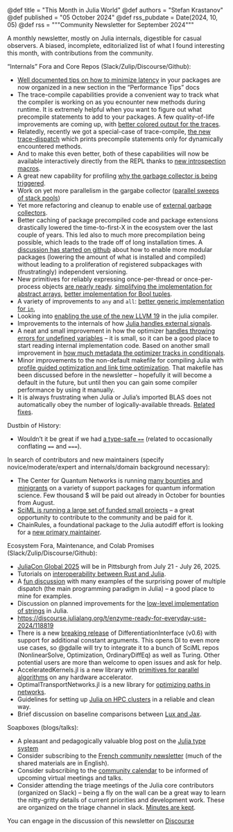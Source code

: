 @def title = "This Month in Julia World"
@def authors = "Stefan Krastanov"
@def published = "05 October 2024"
@def rss_pubdate = Date(2024, 10, 05)
@def rss = """Community Newsletter for September 2024"""

A monthly newsletter, mostly on Julia internals, digestible for casual observers. A biased, incomplete, editorialized list of what I found interesting this month, with contributions from the community.

“Internals” Fora and Core Repos (Slack/Zulip/Discourse/Github):

* [Well documented tips on how to minimize latency](https://docs.julialang.org/en/v1.12-dev/manual/performance-tips/#Execution-latency,-package-loading-and-package-precompiling-time) in your packages are now organized in a new section in the “Performance Tips” docs
* The trace-compile capabilities provide a convenient way to track what the compiler is working on as you ecnounter new methods during runtime. It is extremely helpful when you want to figure out what precompile statements to add to your packages. A few quality-of-life improvements are coming up, with [better colored output for the traces](https://github.com/JuliaLang/julia/pull/55763).
* Relatedly, recently we got a special-case of trace-compile, [the new trace-dispatch](https://github.com/JuliaLang/julia/pull/55848) which prints precompile statements only for dynamically encountered methods.
* And to make this even better, both of these capabilities will now be available interactively directly from the REPL thanks to [new introspection macros](https://github.com/JuliaLang/julia/pull/55915).
* A great new capability for profiling [why the garbage collector is being triggered](https://github.com/JuliaLang/julia/pull/55826).
* Work on yet more parallelism in the gargabe collector ([parallel sweeps of stack pools](https://github.com/JuliaLang/julia/pull/55643))
* Yet more refactoring and cleanup to enable use of [external garbage collectors](https://github.com/JuliaLang/julia/pull/55608).
* Better caching of package precompiled code and package extensions drastically lowered the time-to-first-X in the ecosystem over the last couple of years. This led also to much more precompilation being possible, which leads to the trade off of long installation times. A [discussion has started on github](https://github.com/JuliaLang/julia/issues/55516) about how to enable more modular packages (lowering the amount of what is installed and compiled) without leading to a proliferation of registered subpackages with (frustratingly) independent versioning.
* New primitives for reliably expressing once-per-thread or once-per-process objects [are nearly ready](https://github.com/JuliaLang/julia/pull/55793). [simplifying the implementation for abstract arrays](https://github.com/JuliaLang/julia/pull/55671), [better implementation for Bool tuples](https://github.com/JuliaLang/julia/pull/55673).
* A variety of improvements to `any` and `all`: [better generic implementation for `in`](https://github.com/JuliaLang/julia/pull/55669),
* Looking into [enabling the use of the new LLVM 19](https://github.com/JuliaLang/julia/pull/55650) in the julia compiler.
* Improvements to the internals of how [Julia handles external signals](https://github.com/JuliaLang/julia/pull/55623).
* A neat and small improvement in how the optimizer [handles throwing errors for undefined variables](https://github.com/JuliaLang/julia/pull/55600) – it is small, so it can be a good place to start reading internal implementation code. Based on another small improvement in [how much metadata the optimizer tracks in conditionals](https://github.com/JuliaLang/julia/pull/55545).
* Minor improvements to the non-default makefile for compiling Julia with [profile guided optimization and link time optimization](https://github.com/JuliaLang/julia/pull/55581). That makefile has been discussed before in the newsletter – hopefully it will become a default in the future, but until then you can gain some compiler performance by using it manually.
* It is always frustrating when Julia or Julia’s imported BLAS does not automatically obey the number of logically-available threads. [Related fixes](https://github.com/JuliaLang/julia/pull/55574).

Dustbin of History:

* Wouldn’t it be great if we had [a type-safe `==`](https://github.com/JuliaLang/julia/issues/40717) (related to occasionally conflating `==` and `===`).

In search of contributors and new maintainers (specify novice/moderate/expert and internals/domain background necessary):

* The Center for Quantum Networks is running [many bounties and minigrants](https://github.com/QuantumSavory/.github/blob/main/BUG_BOUNTIES.md) on a variety of support packages for quantum information science. Few thousand \$ will be paid out already in October for bounties from August.
* [SciML is running a large set of funded small projects](https://sciml.ai/small_grants/) – a great opportunity to contribute to the community and be paid for it.
* ChainRules, a foundational package to the Julia autodiff effort is looking for a [new primary maintainer](https://discourse.julialang.org/t/chainrules-project-looking-for-a-new-primary-maintainer/115636).

Ecosystem Fora, Maintenance, and Colab Promises (Slack/Zulip/Discourse/Github):

* [JuliaCon Global 2025](https://discourse.julialang.org/t/juliacon-global-2025-announcement/119656) will be in Pittsburgh from July 21 - July 26, 2025.
* Tutorials on [interoperability between Rust and Julia](https://discourse.julialang.org/t/ann-a-tutorial-for-jlrs/119651).
* A [fun discussion](https://discourse.julialang.org/t/the-unreasonable-efficiency-and-effectiveness-of-multiple-dispatch-your-favourite-examples/119477) with many examples of the surprising power of multiple dispatch (the main programming paradigm in Julia) – a good place to mine for examples.
* Discussion on planned improvements for the [low-level implementation of strings](https://discourse.julialang.org/t/redesigning-string-optimising-small-strings-and-comparison/119716) in Julia.
* https://discourse.julialang.org/t/enzyme-ready-for-everyday-use-2024/118819
* There is a new [breaking release](https://github.com/gdalle/DifferentiationInterface.jl/releases/tag/DifferentiationInterface-v0.6.0) of DifferentiationInterface (v0.6) with support for additional constant arguments. This opens DI to even more use cases, so @gdalle will try to integrate it to a bunch of SciML repos (NonlinearSolve, Optimization, OrdinaryDiffEq) as well as Turing. Other potential users are more than welcome to open issues and ask for help.
* AcceleratedKernels.jl is a new library with [primitives for parallel algorithms](https://discourse.julialang.org/t/ann-acceleratedkernels-jl-cross-architecture-parallel-algorithms-for-julias-gpu-backends/119698) on any hardware accelerator.
* OptimalTransportNetworks.jl is a new library for [optimizing paths in networks](https://discourse.julialang.org/t/ann-new-optimaltransportnetworks-jl-optimal-transport-networks-in-spatial-equilibrium/119649).
* Guidelines for setting up [Julia on HPC clusters](https://discourse.julialang.org/t/juhpc-hpc-setup-for-juliaup-julia-and-some-hpc-key-packages/119556) in a reliable and clean way.
* Brief discussion on baseline comparisons between [Lux and Jax](https://discourse.julialang.org/t/lux-jl-vs-jax/119654).

Soapboxes (blogs/talks):

* A pleasant and pedagogically valuable blog post on the [Julia type system](https://dev.to/jballanc/some-types-part-1-3b1n)
* Consider subscribing to the [French community newsletter](https://pnavaro.github.io/NouvellesJulia/) (much of the shared materials are in English).
* Consider subscribing to the [community calendar](https://julialang.org/community/#events) to be informed of upcoming virtual meetings and talks.
* Consider attending the triage meetings of the Julia core contributors (organized on Slack) – being a fly on the wall can be a great way to learn the nitty-gritty details of current priorities and development work. These are organized on the triage channel in slack. [Minutes are kept](https://hackmd.io/@LilithHafner/HJaw__uMp).

You can engage in the discussion of this newsletter on [Discourse](https://discourse.julialang.org/c/community/news/66)

